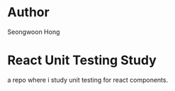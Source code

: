 # Author

Seongwoon Hong

# React Unit Testing Study

a repo where i study unit testing for react components.
